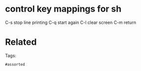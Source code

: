 # control key mappings for sh
  C-s stop line printing
    C-q start again
  C-l clear screen
  C-m return

# Related


Tags:

    #assorted

